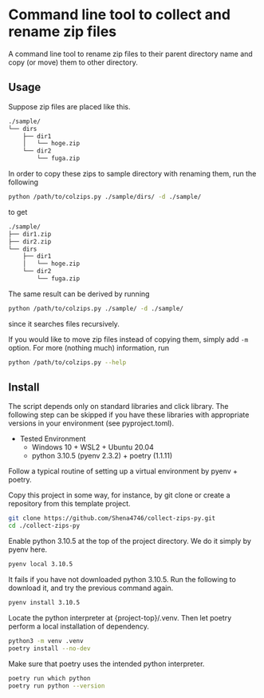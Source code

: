 # Command line tool to collect and rename zip files

A command line tool to rename zip files to their parent directory name and copy (or move) them to other directory.

## Usage

Suppose zip files are placed like this.

```txt
./sample/
└── dirs
    ├── dir1
    │   └── hoge.zip
    └── dir2
        └── fuga.zip
```

In order to copy these zips to sample directory with renaming them, run the following

```bash
python /path/to/colzips.py ./sample/dirs/ -d ./sample/
```

to get

```txt
./sample/
├── dir1.zip
├── dir2.zip
└── dirs
    ├── dir1
    │   └── hoge.zip
    └── dir2
        └── fuga.zip
```

The same result can be derived by running

```bash
python /path/to/colzips.py ./sample/ -d ./sample/
```

since it searches files recursively.

If you would like to move zip files instead of copying them, simply add `-m` option. For more (nothing much) information, run

```bash
python /path/to/colzips.py --help
```

## Install

The script depends only on standard libraries and click library. The following step can be skipped if you have these libraries with appropriate versions in your environment (see pyproject.toml).

- Tested Environment
  - Windows 10 + WSL2 + Ubuntu 20.04
  - python 3.10.5 (pyenv 2.3.2) + poetry (1.1.11)

Follow a typical routine of setting up a virtual environment by pyenv + poetry.

Copy this project in some way, for instance, by git clone or create a repository from this template project.

```bash
git clone https://github.com/Shena4746/collect-zips-py.git
cd ./collect-zips-py
```

Enable python 3.10.5 at the top of the project directory. We do it simply by pyenv here.

```bash
pyenv local 3.10.5
```

It fails if you have not downloaded python 3.10.5. Run the following to download it, and try the previous command again.

```bash
pyenv install 3.10.5
```

Locate the python interpreter at {project-top}/.venv. Then let poetry perform a local installation of dependency.

```bash
python3 -m venv .venv
poetry install --no-dev
```

Make sure that poetry uses the intended python interpreter.

```bash
poetry run which python
poetry run python --version
```
